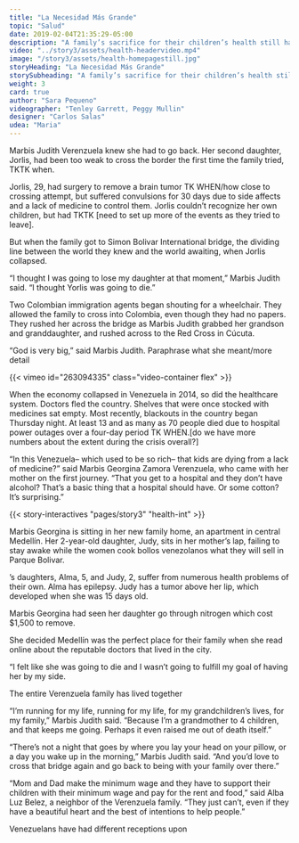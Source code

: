 ```yaml
---
title: "La Necesidad Más Grande"
topic: "Salud"
date: 2019-02-04T21:35:29-05:00
description: "A family’s sacrifice for their children’s health still has roadblocks."
video: "../story3/assets/health-headervideo.mp4"
image: "/story3/assets/health-homepagestill.jpg"
storyHeading: "La Necesidad Más Grande"
storySubheading: "A family’s sacrifice for their children’s health still has roadblocks."
weight: 3
card: true
author: "Sara Pequeno"
videographer: "Tenley Garrett, Peggy Mullin"
designer: "Carlos Salas"
udea: "Maria"
---
```

<p class="drop-cap">Marbis Judith Verenzuela knew she had to go back. Her second daughter, Jorlis, had been too weak to cross the border the first time the family tried, TKTK when.</p>

Jorlis, 29, had surgery to remove a brain tumor TK WHEN/how close to crossing attempt, but suffered convulsions for 30 days due to side affects and a lack of  medicine to control them. Jorlis couldn’t recognize her own children, but had TKTK [need to set up more of the events as they tried to leave].

But when the family  got to Simon Bolivar International bridge, the dividing line between the world they knew and the world awaiting, when Jorlis collapsed.

“I thought I was going to lose my daughter at that moment,” Marbis Judith said. “I thought Yorlis was going to die.”

Two Colombian immigration agents began shouting for a wheelchair. They allowed the family to cross into Colombia, even though they had no papers. They rushed her across the bridge as Marbis Judith grabbed her grandson and granddaughter, and rushed across to the Red Cross in Cúcuta.

“God is very big,” said Marbis Judith. Paraphrase what she meant/more detail

<div id="video-top"></div>

<!-- Health and saftey video go here -->
{{< vimeo id="263094335" class="video-container flex" >}}

When the economy collapsed in Venezuela in 2014, so did the healthcare system. Doctors fled the country. Shelves that were once stocked with medicines sat empty. Most recently, blackouts in the country began Thursday night. At least 13 and as many as 70 people died due to hospital power outages over a four-day period TK WHEN.[do we have more numbers about the extent during the crisis overall?]

“In this Venezuela– which used to be so rich– that kids are dying from a lack of medicine?” said Marbis Georgina Zamora Verenzuela, who came with her mother on the first journey. “That you get to a hospital and they don’t have alcohol? That’s a basic thing that a hospital should have. Or some cotton? It’s surprising.”

{{< story-interactives "pages/story3" "health-int" >}}

Marbis Georgina is sitting in her new family home, an apartment in central Medellín. Her 2-year-old daughter, Judy, sits in her mother’s lap, failing to stay awake while the women cook bollos venezolanos what they will sell in Parque Bolivar.

’s daughters, Alma, 5, and Judy, 2, suffer from numerous health problems of their own. Alma has epilepsy. Judy has a tumor above her lip, which developed when she was 15 days old.

Marbis Georgina had seen her daughter go through nitrogen which cost $1,500 to remove.

She decided Medellín was the perfect place for their family when she read online about the reputable doctors that lived in the city.

“I felt like she was going to die and I wasn’t going to fulfill my goal of having her by my side.

The entire Verenzuela family has lived together

“I’m running for my life, running for my life, for my grandchildren’s lives, for my family,” Marbis Judith said. “Because I’m a grandmother to 4 children, and that keeps me going. Perhaps it even raised me out of death itself.”

“There’s not a night that goes by where you lay your head on your pillow, or a day you wake up in the morning,” Marbis Judith said. “And you’d love to cross that bridge again and go back to being with your family over there.”

“Mom and Dad make the minimum wage and they have to support their children with their minimum wage and pay for the rent and food,” said Alba Luz Belez, a neighbor of the Verenzuela family. “They just can’t, even if they have a beautiful heart and the best of intentions to help people.”

Venezuelans have had different receptions upon
